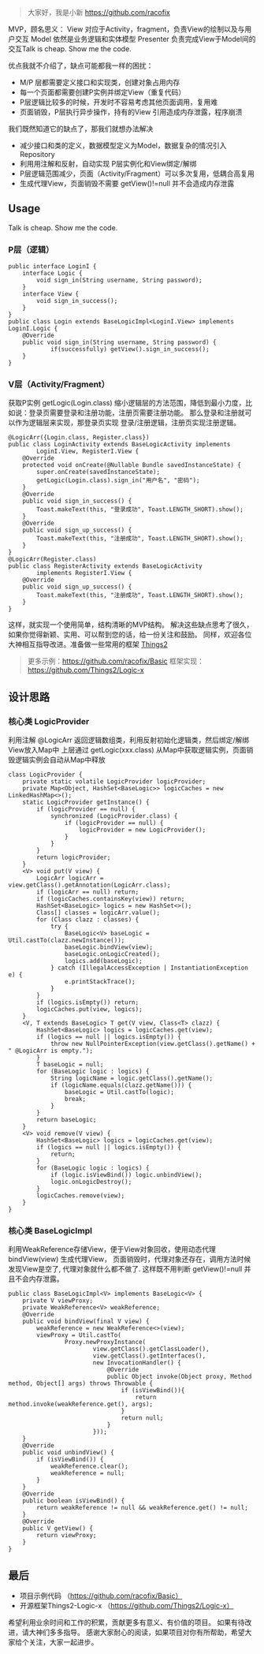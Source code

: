 > 大家好，我是小新
https://github.com/racofix

MVP，顾名思义：
View 对应于Activity，fragment，负责View的绘制以及与用户交互
Model 依然是业务逻辑和实体模型
Presenter 负责完成View于Model间的交互Talk is cheap. Show me the code.

优点我就不介绍了，缺点可能都我一样的困扰：
- M/P 层都需要定义接口和实现类，创建对象占用内存
- 每一个页面都需要创建P实例并绑定View（重复代码）
- P层逻辑比较多的时候，开发时不容易考虑其他页面调用，复用难
- 页面销毁，P层执行异步操作，持有的View 引用造成内存泄露，程序崩溃

我们既然知道它的缺点了，那我们就想办法解决
- 减少接口和类的定义，数据模型定义为Model，数据复杂的情况引入 Repository
- 利用用注解和反射，自动实现 P层实例化和View绑定/解绑 
- P层逻辑范围减少，页面（Activity/Fragment）可以多次复用，低耦合高复用
- 生成代理View，页面销毁不需要 getView()!=null 并不会造成内存泄露


## Usage
Talk is cheap. Show me the code.
### P层（逻辑）
```
public interface LoginI {
    interface Logic {
        void sign_in(String username, String password);
    }
    interface View {
        void sign_in_success();
    }
}
public class Login extends BaseLogicImpl<LoginI.View> implements LoginI.Logic {
    @Override
    public void sign_in(String username, String password) {
            if(successfully) getView().sign_in_success();
    }
}
```

### V层（Activity/Fragment）
获取P实例 getLogic(Login.class) 
缩小逻辑层的方法范围，降低到最小力度，比如说：登录页需要登录和注册功能，注册页需要注册功能。
那么登录和注册就可以作为逻辑层来实现，那登录页实现 登录/注册逻辑，注册页实现注册逻辑。
```
@LogicArr({Login.class, Register.class})
public class LoginActivity extends BaseLogicActivity implements
        LoginI.View, RegisterI.View {
    @Override
    protected void onCreate(@Nullable Bundle savedInstanceState) {
        super.onCreate(savedInstanceState);
        getLogic(Login.class).sign_in("用户名", "密码");
    }
    @Override
    public void sign_in_success() {
        Toast.makeText(this, "登录成功", Toast.LENGTH_SHORT).show();
    }
    @Override
    public void sign_up_success() {
        Toast.makeText(this, "注册成功", Toast.LENGTH_SHORT).show();
    }
}
@LogicArr(Register.class)
public class RegisterActivity extends BaseLogicActivity
        implements RegisterI.View {
    @Override
    public void sign_up_success() {
        Toast.makeText(this, "注册成功", Toast.LENGTH_SHORT).show();
    }
}
```
这样，就实现一个使用简单，结构清晰的MVP结构。
解决这些缺点思考了很久，如果你觉得新颖、实用、可以帮到您的话，给一份关注和鼓励。
同样，欢迎各位大神相互指导改进。准备做一些常用的框架 [Things2](https://github.com/Things2)

>更多示例：https://github.com/racofix/Basic
框架实现：https://github.com/Things2/Logic-x


## 设计思路
### 核心类 LogicProvider
利用注解 @LogicArr 返回逻辑数组类，利用反射初始化逻辑类，然后绑定/解绑View放入Map中
上层通过 getLogic(xxx.class) 从Map中获取逻辑实例，页面销毁逻辑实例会自动从Map中释放
```
class LogicProvider {
    private static volatile LogicProvider logicProvider;
    private Map<Object, HashSet<BaseLogic>> logicCaches = new LinkedHashMap<>();
    static LogicProvider getInstance() {
        if (logicProvider == null) {
            synchronized (LogicProvider.class) {
                if (logicProvider == null) {
                    logicProvider = new LogicProvider();
                }
            }
        }
        return logicProvider;
    }
    <V> void put(V view) {
        LogicArr logicArr = view.getClass().getAnnotation(LogicArr.class);
        if (logicArr == null) return;
        if (logicCaches.containsKey(view)) return;
        HashSet<BaseLogic> logics = new HashSet<>();
        Class[] classes = logicArr.value();
        for (Class clazz : classes) {
            try {
                BaseLogic<V> baseLogic = Util.castTo(clazz.newInstance());
                baseLogic.bindView(view);
                baseLogic.onLogicCreated();
                logics.add(baseLogic);
            } catch (IllegalAccessException | InstantiationException e) {
                e.printStackTrace();
            }
        }
        if (logics.isEmpty()) return;
        logicCaches.put(view, logics);
    }
    <V, T extends BaseLogic> T get(V view, Class<T> clazz) {
        HashSet<BaseLogic> logics = logicCaches.get(view);
        if (logics == null || logics.isEmpty()) {
            throw new NullPointerException(view.getClass().getName() + " @LogicArr is empty.");
        }
        T baseLogic = null;
        for (BaseLogic logic : logics) {
            String logicName = logic.getClass().getName();
            if (logicName.equals(clazz.getName())) {
                baseLogic = Util.castTo(logic);
                break;
            }
        }
        return baseLogic;
    }
    <V> void remove(V view) {
        HashSet<BaseLogic> logics = logicCaches.get(view);
        if (logics == null || logics.isEmpty()) {
            return;
        }
        for (BaseLogic logic : logics) {
            if (logic.isViewBind()) logic.unbindView();
            logic.onLogicDestroy();
        }
        logicCaches.remove(view);
    }
}
```

### 核心类 BaseLogicImpl
利用WeakReference存储View，便于View对象回收，使用动态代理 bindView(view) 生成代理View，
页面销毁时，代理对象还存在，调用方法时候发现View是空了, 代理对象就什么都不做了. 这样既不用判断 getView()!=null 并且不会内存泄露。
```
public class BaseLogicImpl<V> implements BaseLogic<V> {
    private V viewProxy;
    private WeakReference<V> weakReference;
    @Override
    public void bindView(final V view) {
        weakReference = new WeakReference<>(view);
        viewProxy = Util.castTo(
                Proxy.newProxyInstance(
                        view.getClass().getClassLoader(),
                        view.getClass().getInterfaces(),
                        new InvocationHandler() {
                            @Override
                            public Object invoke(Object proxy, Method method, Object[] args) throws Throwable {
                                if (isViewBind()){
                                    return method.invoke(weakReference.get(), args);
                                }
                                return null;
                            }
                        }));
    }
    @Override
    public void unbindView() {
        if (isViewBind()) {
            weakReference.clear();
            weakReference = null;
        }
    }
    @Override
    public boolean isViewBind() {
        return weakReference != null && weakReference.get() != null;
    }
    @Override
    public V getView() {
        return viewProxy;
    }
}
```


## 最后
- 项目示例代码 （https://github.com/racofix/Basic）
- 开源框架Things2-Logic-x （https://github.com/Things2/Logic-x）

希望利用业余时间和工作的积累，贡献更多有意义、有价值的项目。
如果有待改进，请大神们多多指导。
感谢大家耐心的阅读，如果项目对你有所帮助，希望大家给个关注，大家一起进步。
